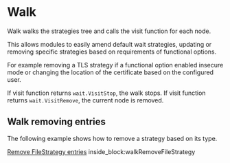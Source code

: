 # Walk

Walk walks the strategies tree and calls the visit function for each node.

This allows modules to easily amend default wait strategies, updating or
removing specific strategies based on requirements of functional options.

For example removing a TLS strategy if a functional option enabled insecure mode
or changing the location of the certificate based on the configured user.

If visit function returns `wait.VisitStop`, the walk stops.
If visit function returns `wait.VisitRemove`, the current node is removed.

## Walk removing entries

The following example shows how to remove a strategy based on its type.
<!--codeinclude-->
[Remove FileStrategy entries](../../../wait/walk_test.go) inside_block:walkRemoveFileStrategy
<!--/codeinclude-->
